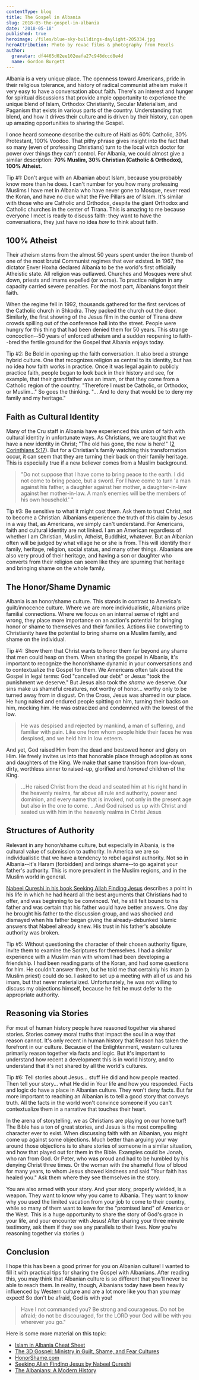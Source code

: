 ```yaml
---
contentType: blog
title: The Gospel in Albania
slug: 2018-05-the-gospel-in-albania
date: '2018-05-18'
published: true
heroimage: /files/blue-sky-buildings-daylight-205334.jpg
heroAttribution: Photo by revac films & photography from Pexels
author:
  gravatar: df4465d02ee102eafa27c948dccd8e4d
  name: Gordon Burgett
---
```

Albania is a very unique place.  The openness toward Americans, pride in their religious tolerance, and history of radical communist atheism make it very easy to have a conversation about faith.  There's an interest and hunger for spiritual discussions that provide ample opportunity to experience the unique blend of Islam, Orthodox Christianity, Secular Materialism, and Paganism that exists in various parts of the country.  Understanding that blend, and how it drives their culture and is driven by their history, can open up amazing opportunities to sharing the Gospel.

I once heard someone describe the culture of Haiti as 60% Catholic, 30% Protestant, 100% Voodoo.  That pithy phrase gives insight into the fact that so many (even of professing Christians) turn to the local witch doctor for power over things they can't control.  For Albania, we could almost give a similar description: **70% Muslim, 30% Christian (Catholic & Orthodox), 100% Atheist.**

<span class="callout">Tip #1: Don't argue with an Albanian about Islam, because you probably know more than he does.</span>
I can't number for you how many professing Muslims I have met in Albania who have never gone to Mosque, never read the Koran, and have no clue what the Five Pillars are of Islam.  It's similar with those who are Catholic and Orthodox, despite the giant Orthodox and Catholic churches in the center of Tirana.  This is amazing to me because everyone I meet is ready to discuss faith: they want to have the conversations, they just have no idea _how_ to think about faith.

## 100% Atheist

Their atheism stems from the almost 50 years spent under the iron thumb of one of the most brutal Communist regimes that ever existed.  In 1967, the dictator Enver Hoxha declared Albania to be the world's first officially Atheistic state.  All religion was outlawed.  Churches and Mosques were shut down, priests and imams expelled (or worse).  To practice religion in any capacity carried severe penalties.  For the most part, Albanians forgot their faith.

When the regime fell in 1992, thousands gathered for the first services of the Catholic church in Shkodra.  They packed the church out the door. Similarly, the first showing of the Jesus film in the center of Tirana drew crowds spilling out of the conference hall into the street.  People were hungry for this thing that had been denied them for 50 years.  This strange concoction--50 years of enforced atheism and a sudden reopening to faith--bred the fertile ground for the Gospel that Albania enjoys today.

<span class="callout">Tip #2: Be Bold in opening up the faith conversation.</span>
It also bred a strange hybrid culture.  One that recognizes religion as central to its identity, but has no idea how faith works in practice.  Once it was legal again to publicly practice faith, people began to look back in their history and see, for example, that their grandfather was an imam, or that they come from a Catholic region of the country.  "Therefore I must be Catholic, or Orthodox, or Muslim..." So goes the thinking.  "... And to deny that would be to deny my family and my heritage."

## Faith as Cultural Identity

Many of the Cru staff in Albania have experienced this union of faith with cultural identity in unfortunate ways.  As Christians, we are taught that we have a new identity in Christ; "The old has gone, the new is here!" ([2 Corinthians 5:17](http://biblehub.com/niv/2_corinthians/5.htm)).  But for a Christian's family watching this transformation occur, it can seem that they are turning their back on their family heritage.  This is especially true if a new believer comes from a Muslim background.

> "Do not suppose that I have come to bring peace to the earth. I did not come to 
> bring peace, but a sword. For I have come to turn 'a man against his father, a
> daughter against her mother,
> a daughter-in-law against her mother-in-law.  A man’s 
> enemies will be the members of his own household.' "

<span class="callout">Tip #3: Be sensitive to what it might cost them.  Ask them to trust Christ, not to become a Christian.</span>
Albanians experience the truth of this claim by Jesus in a way that, as Americans, we simply can't understand.  For Americans, faith and cultural identity are not linked.  I am an American regardless of whether I am Christian, Muslim, Atheist, Buddhist, whatever.  But an Albanian often will be judged by what village he or she is from.  This will identify their family, heritage, religion, social status, and many other things. Albanians are also very proud of their heritage, and having a son or daughter who converts from their religion can seem like they are spurning that heritage and bringing shame on the whole family.

## The Honor/Shame Dynamic

Albania is an honor/shame culture.  This stands in contrast to America's guilt/innocence culture. Where we are more individualistic, Albanians prize familial connections.  Where we focus on an internal sense of right and wrong, they place more importance on an action's potential for bringing honor or shame to themselves and their families.  Actions like converting to Christianity have the potential
to bring shame on a Muslim family, and shame on the individual.

<span class="callout">Tip #4: Show them that Christ wants to honor them far beyond any shame that men could heap on them.</span>
When sharing the gospel in Albania, it's important to recognize the honor/shame dynamic in your conversations and to contextualize the Gospel for them.  We Americans often talk about the Gospel in legal terms: God "cancelled our debt" or Jesus "took the punishment we deserve."  But Jesus also took the _shame_ we deserve. Our sins make us shameful creatures, not worthy of honor... worthy only to be turned away from
in disgust.  On the Cross, Jesus was shamed in our place.  He hung naked and endured people spitting on him, turning their backs on him, mocking him.  He was ostracized and condemned with the lowest of the low.

> He was despised and rejected by mankind, a man of suffering, and familiar with pain.
> Like one from whom people hide their faces he was despised, and we held him in low esteem.

  And yet, God raised Him from the dead and bestowed honor and glory on Him.  He freely invites us into that honorable place through adoption as sons and daughters of the King.  We make that same transition from low-down, dirty, worthless sinner to raised-up, glorified and _honored_ children of the King.

> ...He raised Christ from the dead and seated him at his right hand in the heavenly realms,
> far above all rule and authority, power and dominion, and every name that is invoked, not
> only in the present age but also in the one to come.
> ...And God raised us up with Christ and seated us with him in the heavenly realms in Christ Jesus

## Structures of Authority

Relevant in any honor/shame culture, but especially in Albania, is the cultural value of submission to authority.  In America we are so individualistic that we have a tendency to rebel against authority.  Not so in Albania--it's Haram (forbidden) and brings shame--to go against your father's authority.  This is more prevalent in the Muslim regions, and in the Muslim world in general.

[Nabeel Qureshi in his book Seeking Allah Finding Jesus](https://www.amazon.com/gp/product/0310515025)
describes a point in his life in which he had heard all the best arguments that Christians had to offer, and was beginning to be convinced.  Yet, he still felt bound to his father and was certain that his father would have better answers.  One day he brought his father to the discussion group, and was shocked and dismayed when his father began giving the already-debunked Islamic answers that Nabeel already knew.  His trust in his father's absolute authority was broken.

<span class="callout">Tip #5: Without questioning the character of their chosen
authority figure, invite them to examine the Scriptures for themselves.</span>
I had a similar experience with a Muslim man with whom I had been developing a 
friendship.  I had been reading parts of the Koran, and had some questions for him.
He couldn't answer them, but he told me that certainly his imam (a Muslim priest)
could do so.  I asked to set up a meeting with all of us and his imam, but that
never materialized.  Unfortunately, he was not willing to discuss my objections
himself, because he felt he must defer to the appropriate authority.

## Reasoning via Stories

For most of human history people have reasoned together via shared stories.  Stories
convey moral truths that impact the soul in a way that reason cannot.  It's only
recent in human history that Reason has taken the forefront in our culture.  Because of the Enlightenment, western cultures primarily reason together via facts and logic.
But it's important to understand how recent a development this is in world history,
and to understand that it's not shared by all the world's cultures.

<span class="callout">Tip #6: Tell stories about Jesus... stuff He did and how
people reacted.  Then tell your story... what He did in Your life and how you responded.</span>
Facts and logic do have a place in Albanian culture.  They won't deny facts.  But
far more important to reaching an Albanian is to tell a good story that conveys
truth.  All the facts in the world won't convince someone if you can't contextualize
them in a narrative that touches their heart.

In the arena of storytelling, we as Christians are playing on our home turf!  The Bible has a ton of great stories, and Jesus is the most compelling character ever to exist.  When discussing faith with an Albanian, you might come up against some objections.  Much better than arguing your way around those objections is to share stories of someone in a similar situation, and how that played out for them in the Bible.  Examples could be Jonah, who ran from God.  Or Peter, who was proud and had to be humbled by his denying Christ three times.  Or the woman with the shameful flow of blood for many years, to whom Jesus showed kindness and said "Your faith has healed you." Ask them where they see themselves in the story.

You are also armed with your story.  And your story, properly wielded, is a weapon.
They want to know why you came to Albania.  They want to know why you used the
limited vacation from your job to come to their country, while so many of them want to leave for the "promised land" of America or the West.  This is a huge opportunity to share the story of God's grace in your life, and your encounter with Jesus!  After sharing your three minute testimony, ask them if they see any parallels to their lives.  Now you're reasoning together via stories :)

## Conclusion

I hope this has been a good primer for you on Albanian culture!  I wanted to fill it with practical tips for sharing the Gospel with Albanians.  After reading this, you may think that Albanian culture is so different that you'll never be able to reach them.  In reality, though, Albanians today have been heavily influenced by Western culture and are a lot more like you than you may expect!  So don't be afraid,
God is with you!

> Have I not commanded you? Be strong and courageous. Do not be afraid; do not be
> discouraged, for the LORD your God will be with you wherever you go."

Here is some more material on this topic:

* [Islam in Albania Cheat Sheet](/files/islam_in_albania_cheat_sheet.pdf)
* [The 3D Gospel: Ministry in Guilt, Shame, and Fear Cultures](https://www.amazon.com/3D-Gospel-Ministry-Guilt-Cultures/dp/0692338012)
* [HonorShame.com](http://honorshame.com/)
* [Seeking Allah Finding Jesus by Nabeel Qureshi](https://www.amazon.com/gp/product/0310515025)
* [The Albanians: A Modern History](https://www.amazon.com/Albanians-Modern-History-Miranda-Vickers/dp/1780766955)
